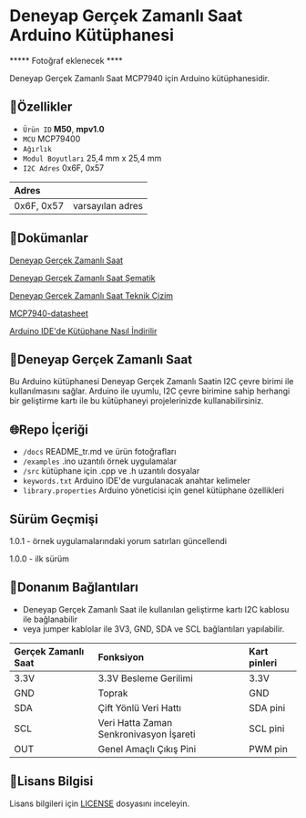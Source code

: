 # Deneyap Gerçek Zamanlı Saat Arduino Kütüphanesi

***** Fotoğraf eklenecek ****

Deneyap Gerçek Zamanlı Saat MCP7940 için Arduino kütüphanesidir.

## :mag_right:Özellikler 
- `Ürün ID` **M50**, **mpv1.0**
- `MCU` MCP79400
- `Ağırlık`
- `Modul Boyutları` 25,4 mm x 25,4 mm
- `I2C Adres` 0x6F, 0x57

| Adres |  | 
| :--- | :---     |
| 0x6F, 0x57 | varsayılan adres |

## :closed_book:Dokümanlar
[Deneyap Gerçek Zamanlı Saat](https://docs.deneyapkart.org/tr/content/contentDetail/deneyap-module-deneyap-rtc-m50)

[Deneyap Gerçek Zamanlı Saat Şematik](https://docs.deneyapkart.org/en/content/contentDetail/deneyap-module-deneyap-rtc-m50)

[Deneyap Gerçek Zamanlı Saat Teknik Çizim](https://cdn.deneyapkart.org/media/upload/userFormUpload/exe2a7in62EN7ZwVND0DpCVeDrsT47Km.pdf)

[MCP7940-datasheet](https://ww1.microchip.com/downloads/en/DeviceDoc/MCP79400-MCP79401-MCP79402-Data-Sheet-20005009G.pdf)

[Arduino IDE'de Kütüphane Nasıl İndirilir](https://docs.arduino.cc/software/ide-v1/tutorials/installing-libraries)

## :pushpin:Deneyap Gerçek Zamanlı Saat
Bu Arduino kütüphanesi Deneyap Gerçek Zamanlı Saatin I2C çevre birimi ile kullanılmasını sağlar. Arduino ile uyumlu, I2C çevre birimine sahip herhangi bir geliştirme kartı ile bu kütüphaneyi projelerinizde kullanabilirsiniz.

## :globe_with_meridians:Repo İçeriği
- `/docs` README_tr.md ve ürün fotoğrafları
- `/examples` .ino uzantılı örnek uygulamalar
- `/src` kütüphane için .cpp ve .h uzantılı dosyalar
- `keywords.txt` Arduino IDE'de vurgulanacak anahtar kelimeler
- `library.properties` Arduino yöneticisi için genel kütüphane özellikleri

## Sürüm Geçmişi
1.0.1 - örnek uygulamalarındaki yorum satırları güncellendi

1.0.0 - ilk sürüm

## :rocket:Donanım Bağlantıları
- Deneyap Gerçek Zamanlı Saat ile kullanılan geliştirme kartı I2C kablosu ile bağlanabilir
- veya jumper kablolar ile 3V3, GND, SDA ve SCL bağlantıları yapılabilir. 

| Gerçek Zamanlı Saat | Fonksiyon| Kart pinleri |
| :---     | :---   |   :---  |
| 3.3V     |3.3V Besleme Gerilimi| 3.3V    |
| GND      |Toprak|GND      |
| SDA      |Çift Yönlü Veri Hattı| SDA pini |
| SCL      |Veri Hatta Zaman Senkronivasyon İşareti| SCL pini|
| OUT      |Genel Amaçlı Çıkış Pini|PWM pin|

## :bookmark_tabs:Lisans Bilgisi 
Lisans bilgileri için [LICENSE](https://github.com/deneyapkart/deneyap-gercek-zamanli-saat-arduino-library/blob/master/LICENSE) dosyasını inceleyin.